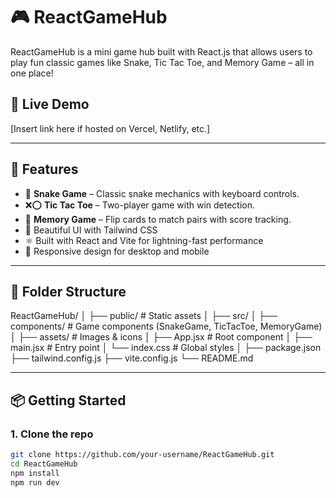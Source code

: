 # 🎮 ReactGameHub

ReactGameHub is a mini game hub built with React.js that allows users to play fun classic games like Snake, Tic Tac Toe, and Memory Game – all in one place!

## 🚀 Live Demo
[Insert link here if hosted on Vercel, Netlify, etc.]

---

## 🧩 Features

- 🐍 **Snake Game** – Classic snake mechanics with keyboard controls.
- ❌⭕ **Tic Tac Toe** – Two-player game with win detection.
- 🧠 **Memory Game** – Flip cards to match pairs with score tracking.
- 🎨 Beautiful UI with Tailwind CSS
- ⚛️ Built with React and Vite for lightning-fast performance
- 📱 Responsive design for desktop and mobile

---

## 📂 Folder Structure

ReactGameHub/
│
├── public/ # Static assets
│
├── src/
│ ├── components/ # Game components (SnakeGame, TicTacToe, MemoryGame)
│ ├── assets/ # Images & icons
│ ├── App.jsx # Root component
│ ├── main.jsx # Entry point
│ └── index.css # Global styles
│
├── package.json
├── tailwind.config.js
├── vite.config.js
└── README.md



---

## 📦 Getting Started

### 1. Clone the repo

```bash
git clone https://github.com/your-username/ReactGameHub.git
cd ReactGameHub
npm install
npm run dev 

 
 
